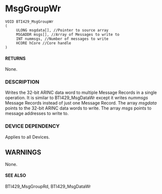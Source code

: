 # **MsgGroupWr**

```
VOID BTI429_MsgGroupWr
(
     ULONG msgdata[], //Pointer to source array 
     MSGADDR msgs[], //Array of Messages to write to
     INT nummsgs, //Number of messages to write
     HCORE hCore //Core handle
)
```
#### **RETURNS**

None.

### **DESCRIPTION**

Writes the 32-bit ARINC data word to multiple Message Records in a single operation. It is similar to BTI429\_MsgDataWr except it writes *nummsgs* Message Records instead of just one Message Record. The array *msgdata* points to the 32-bit ARINC data words to write. The array *msgs* points to message addresses to write to.

### **DEVICE DEPENDENCY**

Applies to all Devices.

## **WARNINGS**

None.

#### **SEE ALSO**

BTI429\_MsgGroupRd, BTI429\_MsgDataWr